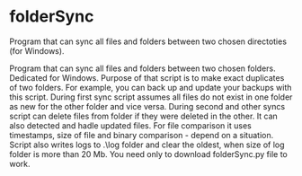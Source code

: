 # folderSync
Program that can sync all files and folders between two chosen directoties (for Windows).

Program that can sync all files and folders between two chosen folders.
Dedicated for Windows.
Purpose of that script is to make exact duplicates of two folders.
For example, you can back up and update your backups with this script.
During first sync script assumes all files do not exist in one folder as new for the other folder and vice versa.
During second and other syncs script can delete files from folder if they were deleted in the other.
It can also detected and hadle updated files.
For file comparison it uses timestamps, size of file and binary comparison - depend on a situation.
Script also writes logs to .\log folder and clear the oldest, when size of log folder is more than 20 Mb.
You need only to download folderSync.py file to work. 
